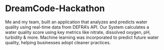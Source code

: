 # DreamCode-Hackathon
Me and my team, built an application that analyzes and predicts water quality using real-time data from DEFRA’s API.   Our System calculates a water quality score using key metrics like nitrate, dissolved oxygen, pH, turbidity &amp; more. Machine learning was incorporated to predict future water quality, helping businesses adopt cleaner practices.
